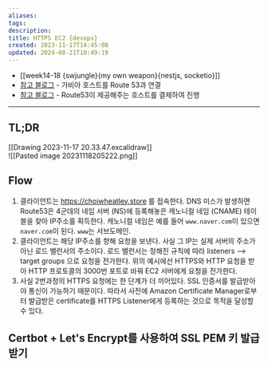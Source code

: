 ```yaml
---
aliases: 
tags: 
description:
title: HTTPS EC2 {devops}
created: 2023-11-17T14:45:08
updated: 2024-08-21T10:49:19
---
```

- [[week14-18 {swjungle}{my own weapon}{nestjs, socketio}]]
- [참고 블로그](https://velog.io/@server30sopt/EC2-HTTPS%EB%A1%9C-%EC%97%B0%EA%B2%B0%ED%95%98%EA%B8%B0) - 가비아 호스트를 Route 53과 연결
- [참고 블로그](https://it-eldorado.tistory.com/117) - Route53이 제공해주는 호스트를 결제하여 진행
___

## TL;DR

[[Drawing 2023-11-17 20.33.47.excalidraw]]  
![[Pasted image 20231118205222.png]]

## Flow

1. 클라이언트는 <https://choiwheatley.store> 를 접속한다. DNS 미스가 발생하면 Route53은 4군데의 네임 서버 (NS)에 등록해놓은 캐노니컬 네임 (CNAME) 테이블을 찾아 IP주소를 획득한다. 캐노니컬 네임은 예를 들어 `www.naver.com`이 있으면 `naver.com`이 된다. `www`는 서브도메인.
2. 클라이언트는 해당 IP주소를 향해 요청을 보낸다. 사실 그 IP는 실제 서버의 주소가 아닌 로드 밸런서의 주소이다. 로드 밸런서는 정해진 규칙에 따라 listeners ⟶ target groups 으로 요청을 전가한다. 위의 예시에선 HTTPS와 HTTP 요청을 받아 HTTP 프로토콜의 3000번 포트로 바꿔 EC2 서버에게 요청을 전가한다.
3. 사실 2번과정의 HTTPS 요청에는 한 단계가 더 끼어있다. SSL 인증서를 발급받아야 통신이 가능하기 때문이다. 따라서 사전에 Amazon Certificate Manager로부터 발급받은 certificate를 HTTPS Listener에게 등록하는 것으로 목적을 달성할 수 있다.

## Certbot + Let's Encrypt를 사용하여 SSL PEM 키 발급받기
